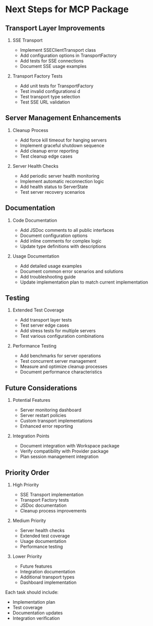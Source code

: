 # Next Steps for MCP Package

## Transport Layer Improvements

1. SSE Transport
   - Implement SSEClientTransport class
   - Add configuration options in TransportFactory
   - Add tests for SSE connections
   - Document SSE usage examples

2. Transport Factory Tests
   - Add unit tests for TransportFactory
   - Test invalid configurationsi d
   - Test transport type selection
   - Test SSE URL validation

## Server Management Enhancements

1. Cleanup Process
   - Add force kill timeout for hanging servers
   - Implement graceful shutdown sequence
   - Add cleanup error reporting
   - Test cleanup edge cases

2. Server Health Checks
   - Add periodic server health monitoring
   - Implement automatic reconnection logic
   - Add health status to ServerState
   - Test server recovery scenarios

## Documentation

1. Code Documentation
   - Add JSDoc comments to all public interfaces
   - Document configuration options
   - Add inline comments for complex logic
   - Update type definitions with descriptions

2. Usage Documentation
   - Add detailed usage examples
   - Document common error scenarios and solutions
   - Add troubleshooting guide
   - Update implementation plan to match current implementation

## Testing

1. Extended Test Coverage
   - Add transport layer tests
   - Test server edge cases
   - Add stress tests for multiple servers
   - Test various configuration combinations

2. Performance Testing
   - Add benchmarks for server operations
   - Test concurrent server management
   - Measure and optimize cleanup processes
   - Document performance characteristics

## Future Considerations

1. Potential Features
   - Server monitoring dashboard
   - Server restart policies
   - Custom transport implementations
   - Enhanced error reporting

2. Integration Points
   - Document integration with Workspace package
   - Verify compatibility with Provider package
   - Plan session management integration

## Priority Order

1. High Priority
   - SSE Transport implementation
   - Transport Factory tests
   - JSDoc documentation
   - Cleanup process improvements

2. Medium Priority
   - Server health checks
   - Extended test coverage
   - Usage documentation
   - Performance testing

3. Lower Priority
   - Future features
   - Integration documentation
   - Additional transport types
   - Dashboard implementation

Each task should include:

- Implementation plan
- Test coverage
- Documentation updates
- Integration verification
